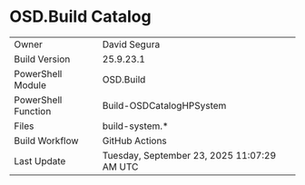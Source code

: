 ﻿# OSD.Build Catalog

| | |
|-|-|
| Owner | David Segura |
| Build Version | 25.9.23.1 |
| PowerShell Module | OSD.Build |
| PowerShell Function | Build-OSDCatalogHPSystem |
| Files | build-system.* |
| Build Workflow | GitHub Actions |
| Last Update | Tuesday, September 23, 2025 11:07:29 AM UTC |
